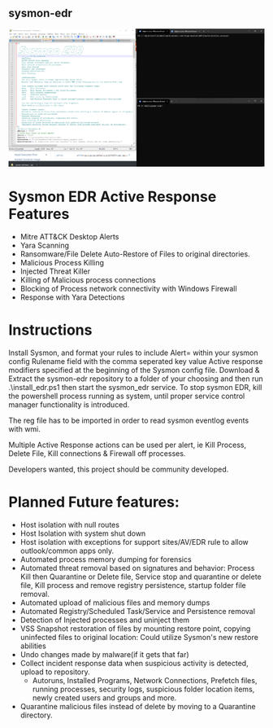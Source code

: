 ## sysmon-edr
![](sysmonedr.gif)

# Sysmon EDR Active Response Features
* Mitre ATT&CK Desktop Alerts
* Yara Scanning
* Ransomware/File Delete Auto-Restore of Files to original directories.
* Malicious Process Killing
* Injected Threat Killer
* Killing of Malicious process connections
* Blocking of Process network connectivity with Windows Firewall
* Response with Yara Detections

# Instructions 
Install Sysmon, and format your rules to include Alert= within your sysmon config Rulename field with the comma seperated key value Active response modifiers specified at the beginning of the Sysmon config file. 
Download & Extract the sysmon-edr repository to a folder of your choosing and then run .\install_edr.ps1 then start the sysmon_edr service.
To stop sysmon EDR, kill the powershell process running as system, until proper service control manager functionality is introduced.
 
The reg file has to be imported in order to read sysmon eventlog events with wmi.

Multiple Active Response actions can be used per alert, ie Kill Process, Delete File, Kill connections & Firewall off processes.

Developers wanted, this project should be community developed.

# Planned Future features:
* Host isolation with null routes
* Host Isolation with system shut down
* Host isolation with exceptions for support sites/AV/EDR rule to allow outlook/common apps only.
* Automated process memory dumping for forensics
* Automated threat removal based on signatures and behavior: Process Kill then Quarantine or Delete file, Service stop and quarantine or delete file, Kill process and remove registry persistence, startup folder file removal.
* Automated upload of malicious files and memory dumps
* Automated Registry/Scheduled Task/Service and Persistence removal
* Detection of Injected processes and uninject them
* VSS Snapshot restoration of files by mounting restore point, copying uninfected files to original location: Could utilize Sysmon's new restore abilities
* Undo changes made by malware(if it gets that far)
* Collect incident response data when suspicious activity is detected, upload to repository.
	* Autoruns, Installed Programs, Network Connections, Prefetch files, running processes, security logs, suspicious folder location items, newly created users and groups and more.
* Quarantine malicious files instead of delete by moving to a Quarantine directory.
